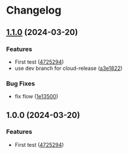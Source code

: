 # Changelog

## [1.1.0](https://github.com/fabien0102/cn-cloud-integration/compare/cn-cloud-integration-v1.0.0...cn-cloud-integration-v1.1.0) (2024-03-20)


### Features

* First test ([4725294](https://github.com/fabien0102/cn-cloud-integration/commit/4725294c6f013ad3c71c6c0276cd44b6773f4ec0))
* use dev branch for cloud-release ([a3e1822](https://github.com/fabien0102/cn-cloud-integration/commit/a3e1822c174aa9321071f1ff9b229ac009bb89d4))


### Bug Fixes

* fix flow ([1e13500](https://github.com/fabien0102/cn-cloud-integration/commit/1e1350005f392654e66e3b7fd775619db9d9375f))

## 1.0.0 (2024-03-20)


### Features

* First test ([4725294](https://github.com/fabien0102/cn-cloud-integration/commit/4725294c6f013ad3c71c6c0276cd44b6773f4ec0))
